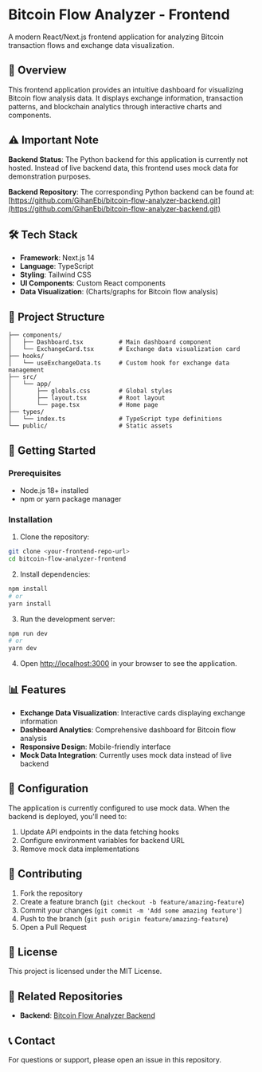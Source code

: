 # Bitcoin Flow Analyzer - Frontend

A modern React/Next.js frontend application for analyzing Bitcoin transaction flows and exchange data visualization.

## 🚀 Overview

This frontend application provides an intuitive dashboard for visualizing Bitcoin flow analysis data. It displays exchange information, transaction patterns, and blockchain analytics through interactive charts and components.

## ⚠️ Important Note

**Backend Status**: The Python backend for this application is currently not hosted. Instead of live backend data, this frontend uses mock data for demonstration purposes.

**Backend Repository**: The corresponding Python backend can be found at:
[https://github.com/GihanEbi/bitcoin-flow-analyzer-backend.git](https://github.com/GihanEbi/bitcoin-flow-analyzer-backend.git)

## 🛠️ Tech Stack

- **Framework**: Next.js 14
- **Language**: TypeScript
- **Styling**: Tailwind CSS
- **UI Components**: Custom React components
- **Data Visualization**: (Charts/graphs for Bitcoin flow analysis)

## 📁 Project Structure

```
├── components/
│   ├── Dashboard.tsx          # Main dashboard component
│   └── ExchangeCard.tsx       # Exchange data visualization card
├── hooks/
│   └── useExchangeData.ts     # Custom hook for exchange data management
├── src/
│   └── app/
│       ├── globals.css        # Global styles
│       ├── layout.tsx         # Root layout
│       └── page.tsx           # Home page
├── types/
│   └── index.ts               # TypeScript type definitions
└── public/                    # Static assets
```

## 🚀 Getting Started

### Prerequisites

- Node.js 18+ installed
- npm or yarn package manager

### Installation

1. Clone the repository:
```bash
git clone <your-frontend-repo-url>
cd bitcoin-flow-analyzer-frontend
```

2. Install dependencies:
```bash
npm install
# or
yarn install
```

3. Run the development server:
```bash
npm run dev
# or
yarn dev
```

4. Open [http://localhost:3000](http://localhost:3000) in your browser to see the application.

## 📊 Features

- **Exchange Data Visualization**: Interactive cards displaying exchange information
- **Dashboard Analytics**: Comprehensive dashboard for Bitcoin flow analysis
- **Responsive Design**: Mobile-friendly interface
- **Mock Data Integration**: Currently uses mock data instead of live backend

## 🔧 Configuration

The application is currently configured to use mock data. When the backend is deployed, you'll need to:

1. Update API endpoints in the data fetching hooks
2. Configure environment variables for backend URL
3. Remove mock data implementations

## 🤝 Contributing

1. Fork the repository
2. Create a feature branch (`git checkout -b feature/amazing-feature`)
3. Commit your changes (`git commit -m 'Add some amazing feature'`)
4. Push to the branch (`git push origin feature/amazing-feature`)
5. Open a Pull Request

## 📝 License

This project is licensed under the MIT License.

## 🔗 Related Repositories

- **Backend**: [Bitcoin Flow Analyzer Backend](https://github.com/GihanEbi/bitcoin-flow-analyzer-backend.git)

## 📞 Contact

For questions or support, please open an issue in this repository.